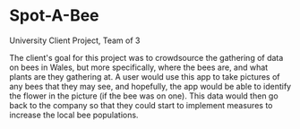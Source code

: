 # Spot-A-Bee
University Client Project, Team of 3


The client's goal for this project was to crowdsource the gathering of data on bees in Wales, but more specifically, where the bees are, and what plants are they gathering at. A user would use this app to take pictures of any bees that they may see, and hopefully, the app would be able to identify the flower in the picture (if the bee was on one). This data would then go back to the company so that they could start to implement measures to increase the local bee populations.
